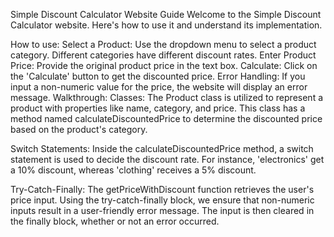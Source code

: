 Simple Discount Calculator Website Guide
Welcome to the Simple Discount Calculator website. Here's how to use it and understand its implementation.

How to use:
Select a Product: Use the dropdown menu to select a product category. Different categories have different discount rates.
Enter Product Price: Provide the original product price in the text box.
Calculate: Click on the 'Calculate' button to get the discounted price.
Error Handling: If you input a non-numeric value for the price, the website will display an error message.
Walkthrough:
Classes:
The Product class is utilized to represent a product with properties like name, category, and price. This class has a method named calculateDiscountedPrice to determine the discounted price based on the product's category.

Switch Statements:
Inside the calculateDiscountedPrice method, a switch statement is used to decide the discount rate. For instance, 'electronics' get a 10% discount, whereas 'clothing' receives a 5% discount.

Try-Catch-Finally:
The getPriceWithDiscount function retrieves the user's price input. Using the try-catch-finally block, we ensure that non-numeric inputs result in a user-friendly error message. The input is then cleared in the finally block, whether or not an error occurred.

